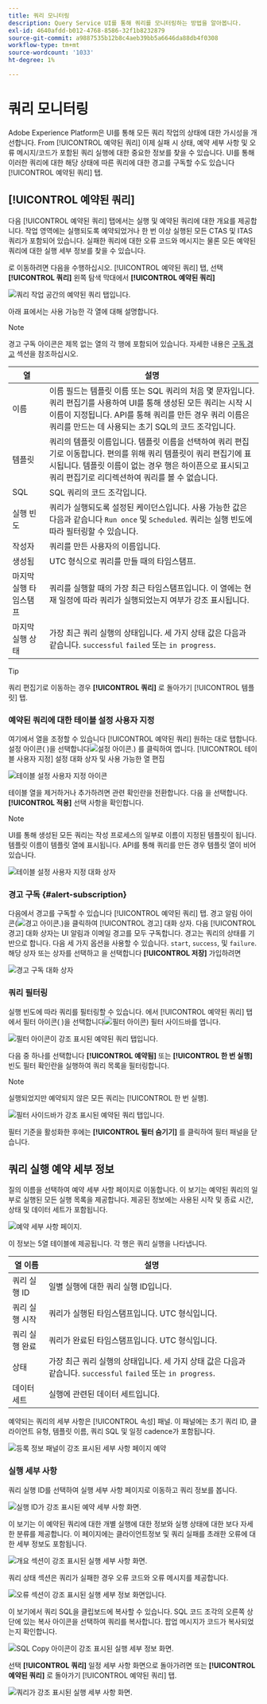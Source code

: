 ```yaml
---
title: 쿼리 모니터링
description: Query Service UI를 통해 쿼리를 모니터링하는 방법을 알아봅니다.
exl-id: 4640afdd-b012-4768-8586-32f1b8232879
source-git-commit: a9887535b12b8c4aeb39bb5a6646da88db4f0308
workflow-type: tm+mt
source-wordcount: '1033'
ht-degree: 1%

---
```


# 쿼리 모니터링

Adobe Experience Platform은 UI를 통해 모든 쿼리 작업의 상태에 대한 가시성을 개선합니다. From [!UICONTROL 예약된 쿼리] 이제 실패 시 상태, 예약 세부 사항 및 오류 메시지/코드가 포함된 쿼리 실행에 대한 중요한 정보를 찾을 수 있습니다. UI를 통해 이러한 쿼리에 대한 해당 상태에 따른 쿼리에 대한 경고를 구독할 수도 있습니다 [!UICONTROL 예약된 쿼리] 탭.

## [!UICONTROL 예약된 쿼리]

다음 [!UICONTROL 예약된 쿼리] 탭에서는 실행 및 예약된 쿼리에 대한 개요를 제공합니다. 작업 영역에는 실행되도록 예약되었거나 한 번 이상 실행된 모든 CTAS 및 ITAS 쿼리가 포함되어 있습니다. 실패한 쿼리에 대한 오류 코드와 메시지는 물론 모든 예약된 쿼리에 대한 실행 세부 정보를 찾을 수 있습니다.

로 이동하려면 다음을 수행하십시오. [!UICONTROL 예약된 쿼리] 탭, 선택 **[!UICONTROL 쿼리]** 왼쪽 탐색 막대에서 **[!UICONTROL 예약된 쿼리]**

![쿼리 작업 공간의 예약된 쿼리 탭입니다.](./images/monitor-queries/scheduled-queries.png)

아래 표에서는 사용 가능한 각 열에 대해 설명합니다.

>[!NOTE]
>
>경고 구독 아이콘은 제목 없는 열의 각 행에 포함되어 있습니다. 자세한 내용은 [구독 경고](#alert-subscription) 섹션을 참조하십시오.

| 열 | 설명 |
|---|---|
| 이름 | 이름 필드는 템플릿 이름 또는 SQL 쿼리의 처음 몇 문자입니다. 쿼리 편집기를 사용하여 UI를 통해 생성된 모든 쿼리는 시작 시 이름이 지정됩니다. API를 통해 쿼리를 만든 경우 쿼리 이름은 쿼리를 만드는 데 사용되는 초기 SQL의 코드 조각입니다. |
| 템플릿 | 쿼리의 템플릿 이름입니다. 템플릿 이름을 선택하여 쿼리 편집기로 이동합니다. 편의를 위해 쿼리 템플릿이 쿼리 편집기에 표시됩니다. 템플릿 이름이 없는 경우 행은 하이픈으로 표시되고 쿼리 편집기로 리디렉션하여 쿼리를 볼 수 없습니다. |
| SQL | SQL 쿼리의 코드 조각입니다. |
| 실행 빈도 | 쿼리가 실행되도록 설정된 케이던스입니다. 사용 가능한 값은 다음과 같습니다 `Run once` 및 `Scheduled`. 쿼리는 실행 빈도에 따라 필터링할 수 있습니다. |
| 작성자 | 쿼리를 만든 사용자의 이름입니다. |
| 생성됨 | UTC 형식으로 쿼리를 만들 때의 타임스탬프. |
| 마지막 실행 타임스탬프 | 쿼리를 실행할 때의 가장 최근 타임스탬프입니다. 이 열에는 현재 일정에 따라 쿼리가 실행되었는지 여부가 강조 표시됩니다. |
| 마지막 실행 상태 | 가장 최근 쿼리 실행의 상태입니다. 세 가지 상태 값은 다음과 같습니다. `successful` `failed` 또는 `in progress`. |

>[!TIP]
>
>쿼리 편집기로 이동하는 경우 **[!UICONTROL 쿼리]** 로 돌아가기 [!UICONTROL 템플릿] 탭.

### 예약된 쿼리에 대한 테이블 설정 사용자 지정

여기에서 열을 조정할 수 있습니다 [!UICONTROL 예약된 쿼리] 원하는 대로 탭합니다. 설정 아이콘( )을 선택합니다![설정 아이콘.](./images/monitor-queries/settings-icon.png)) 를 클릭하여 엽니다. [!UICONTROL 테이블 사용자 지정] 설정 대화 상자 및 사용 가능한 열 편집

![테이블 설정 사용자 지정 아이콘](./images/monitor-queries/customze-table-settings-icon.png)

테이블 열을 제거하거나 추가하려면 관련 확인란을 전환합니다. 다음 을 선택합니다. **[!UICONTROL 적용]** 선택 사항을 확인합니다.

>[!NOTE]
>
>UI를 통해 생성된 모든 쿼리는 작성 프로세스의 일부로 이름이 지정된 템플릿이 됩니다. 템플릿 이름이 템플릿 열에 표시됩니다. API를 통해 쿼리를 만든 경우 템플릿 열이 비어 있습니다.

![테이블 설정 사용자 지정 대화 상자](./images/monitor-queries/customize-table-dialog.png)

### 경고 구독 {#alert-subscription}

다음에서 경고를 구독할 수 있습니다 [!UICONTROL 예약된 쿼리] 탭. 경고 알림 아이콘(![경고 아이콘.](./images/monitor-queries/alerts-icon.png))을 클릭하여 [!UICONTROL 경고] 대화 상자. 다음 [!UICONTROL 경고] 대화 상자는 UI 알림과 이메일 경고를 모두 구독합니다. 경고는 쿼리의 상태를 기반으로 합니다. 다음 세 가지 옵션을 사용할 수 있습니다. `start`, `success`, 및 `failure`. 해당 상자 또는 상자를 선택하고 을 선택합니다 **[!UICONTROL 저장]** 가입하려면

<!-- This dialog will be updated before release. THe image below will need to be updated inline with these changes. -->

![경고 구독 대화 상자](./images/monitor-queries/alert-subscription-dialog.png)

<!-- Link to alert subscriptions doc when available -->

### 쿼리 필터링

실행 빈도에 따라 쿼리를 필터링할 수 있습니다. 에서 [!UICONTROL 예약된 쿼리] 탭에서 필터 아이콘( )을 선택합니다![필터 아이콘](./images/monitor-queries/filter-icon.png)) 필터 사이드바를 엽니다.

![필터 아이콘이 강조 표시된 예약된 쿼리 탭입니다.](./images/monitor-queries/filter-queries.png)

다음 중 하나를 선택합니다 **[!UICONTROL 예약됨]** 또는 **[!UICONTROL 한 번 실행]** 빈도 필터 확인란을 실행하여 쿼리 목록을 필터링합니다.

>[!NOTE]
>
>실행되었지만 예약되지 않은 모든 쿼리는 [!UICONTROL 한 번 실행].

![필터 사이드바가 강조 표시된 예약된 쿼리 탭입니다.](./images/monitor-queries/filter-sidebar.png)

필터 기준을 활성화한 후에는 **[!UICONTROL 필터 숨기기]** 를 클릭하여 필터 패널을 닫습니다.

## 쿼리 실행 예약 세부 정보

질의 이름을 선택하여 예약 세부 사항 페이지로 이동합니다. 이 보기는 예약된 쿼리의 일부로 실행된 모든 실행 목록을 제공합니다. 제공된 정보에는 사용된 시작 및 종료 시간, 상태 및 데이터 세트가 포함됩니다.

![예약 세부 사항 페이지.](./images/monitor-queries/schedule-details.png)

이 정보는 5열 테이블에 제공됩니다. 각 행은 쿼리 실행을 나타냅니다.

| 열 이름 | 설명 |
|---|---|
| 쿼리 실행 ID | 일별 실행에 대한 쿼리 실행 ID입니다. |
| 쿼리 실행 시작 | 쿼리가 실행된 타임스탬프입니다. UTC 형식입니다. |
| 쿼리 실행 완료 | 쿼리가 완료된 타임스탬프입니다. UTC 형식입니다. |
| 상태 | 가장 최근 쿼리 실행의 상태입니다. 세 가지 상태 값은 다음과 같습니다. `successful` `failed` 또는 `in progress`. |
| 데이터 세트 | 실행에 관련된 데이터 세트입니다. |

예약되는 쿼리의 세부 사항은 [!UICONTROL 속성] 패널. 이 패널에는 초기 쿼리 ID, 클라이언트 유형, 템플릿 이름, 쿼리 SQL 및 일정 cadence가 포함됩니다.

![등록 정보 패널이 강조 표시된 세부 사항 페이지 예약](./images/monitor-queries/properties-panel.png)

### 실행 세부 사항

쿼리 실행 ID를 선택하여 실행 세부 사항 페이지로 이동하고 쿼리 정보를 봅니다.

![실행 ID가 강조 표시된 예약 세부 사항 화면.](./images/monitor-queries/navigate-to-run-details.png)

이 보기는 이 예약된 쿼리에 대한 개별 실행에 대한 정보와 실행 상태에 대한 보다 자세한 분류를 제공합니다. 이 페이지에는 클라이언트정보 및 쿼리 실패를 초래한 오류에 대한 세부 정보도 포함됩니다.

![개요 섹션이 강조 표시된 실행 세부 사항 화면.](./images/monitor-queries/query-run-details.png)

쿼리 상태 섹션은 쿼리가 실패한 경우 오류 코드와 오류 메시지를 제공합니다.

![오류 섹션이 강조 표시된 실행 세부 정보 화면입니다.](./images/monitor-queries/failed-query.png)

이 보기에서 쿼리 SQL을 클립보드에 복사할 수 있습니다. SQL 코드 조각의 오른쪽 상단에 있는 복사 아이콘을 선택하여 쿼리를 복사합니다. 팝업 메시지가 코드가 복사되었는지 확인합니다.

![SQL Copy 아이콘이 강조 표시된 실행 세부 정보 화면.](./images/monitor-queries/copy-sql.png)

선택 **[!UICONTROL 쿼리]** 일정 세부 사항 화면으로 돌아가려면 또는 **[!UICONTROL 예약된 쿼리]** 로 돌아가기 [!UICONTROL 예약된 쿼리] 탭.

![쿼리가 강조 표시된 실행 세부 사항 화면.](./images/monitor-queries/return-navigation.png)
